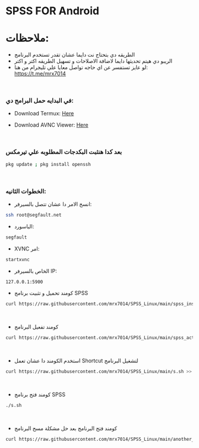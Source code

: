 # SPSS FOR Android

# ملاحظات:

- الطريقه دي بتحتاج نت دايما عشان تقدر تستخدم البرنامج
- الريبو دي هيتم تحديثها دايما لاضافة الاصلاحات و تسهيل الطريقه اكتر و اكتر
- لو عايز تستفسر عن اي حاجه تواصل معايا علي تليجرام من هنا: https://t.me/mrx7014

<br>


### في البدايه حمل البرامج دي:

- Download Termux: <a href="https://github.com/termux/termux-app/releases/download/v0.118.0/termux-app_v0.118.0+github-debug_universal.apk">Here</a>

- Download AVNC Viewer: <a href="https://play.google.com/store/apps/details?id=com.gaurav.avnc">Here</a>

<br>

### بعد كدا هنثبت البكدجات المطلوبه علي تيرمكس

```sh
pkg update ; pkg install openssh
```

<br>

### الخطوات الثانيه:

- انسخ الامر دا عشان تتصل بالسيرفر:

```sh
ssh root@segfault.net
```
- الباسورد:

```sh
segfault
```

- XVNC امر:

```sh
startxvnc
```
- الخاص بالسيرفر IP:

```sh
127.0.0.1:5900
```

- كومند تحميل و تثبيت برنامج SPSS

```sh
curl https://raw.githubusercontent.com/mrx7014/SPSS_Linux/main/spss_installer.sh >> spss_installer.sh ; chmod +x spss_installer.sh ; ./spss_installer.sh
```

<br>

- كومند تفعيل البرنامج

```sh
curl https://raw.githubusercontent.com/mrx7014/SPSS_Linux/main/spss_activator.sh >> spss_activator.sh ; chmod +x spss_activator.sh ; ./spss_activator.sh
```

<br>

- استخدم الكومند دا عشان تعمل Shortcut لتشغيل البرنامج

```sh
curl https://raw.githubusercontent.com/mrx7014/SPSS_Linux/main/s.sh >> s.sh ; chmod +x s.sh ; ./s.sh
```

<br>

- كومند فتح برنامج SPSS

```sh
./s.sh
```

<br> 

- كومند فتح البرنامج بعد حل مشكلة مسح البرنامج

```sh
curl https://raw.githubusercontent.com/mrx7014/SPSS_Linux/main/another_launcher/s.sh >> s.sh ; chmod +x s.sh ; ./s.sh
```
